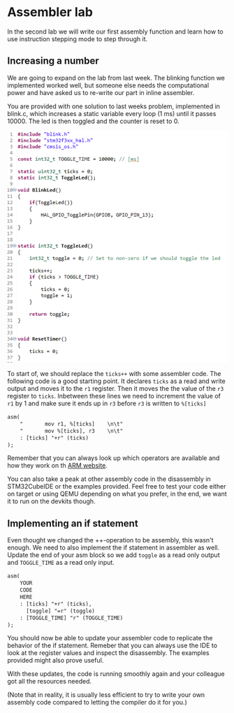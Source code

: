 # Assembler lab

In the second lab we will write our first assembly function and learn how to use instruction stepping mode to step through it.

## Increasing a number

We are going to expand on the lab from last week. The blinking function we implemented worked well, but someone else needs the computational power and have asked us to re-write our part in inline assembler.

You are provided with one solution to last weeks problem, implemented in blink.c, which increases a static variable every loop (1 ms) until it passes 10000. The led is then toggled and the counter is reset to 0.

![ToggleFunction](Images/ToggleFunction.png)

To start of, we should replace the `ticks++` with some assembler code. The following code is a good starting point. It declares `ticks` as a read and write output and moves it to the `r1` register. Then it moves the the value of the `r3` register to `ticks`. Inbetween these lines we need to increment the value of `r1` by 1 and make sure it ends up in `r3` before `r3` is written to `%[ticks]`

```
asm(
    "       mov r1, %[ticks]    \n\t"
    "       mov %[ticks], r3    \n\t"
    : [ticks] "+r" (ticks)
);
```

Remember that you can always look up which operators are available and how they work on th [ARM website](https://developer.arm.com/documentation/dui0473/m/arm-and-thumb-instructions).

You can also take a peak at other assembly code in the disassembly in STM32CubeIDE or the examples provided. Feel free to test your code either on target or using QEMU depending on what you prefer, in the end, we want it to run on the devkits though.

## Implementing an if statement

Even thought we changed the ++-operation to be assembly, this wasn't enough. We need to also implement the if statement in assembler as well. Update the end of your asm block so we add `toggle` as a read only output and `TOGGLE_TIME` as a read only input.

```
asm(
    YOUR
    CODE
    HERE
    : [ticks] "+r" (ticks),
      [toggle] "=r" (toggle)
    : [TOGGLE_TIME] "r" (TOGGLE_TIME)
);
```

You should now be able to update your assembler code to replicate the behavior of the if statement. Remeber that you can always use the IDE to look at the register values and inspect the disassembly. The examples provided might also prove useful.

With these updates, the code is running smoothly again and your colleague got all the resources needed.

(Note that in reality, it is usually less efficient to try to write your own assembly code compared to letting the compiler do it for you.)